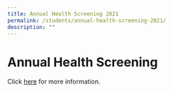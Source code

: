 ```yaml
---
title: Annual Health Screening 2021
permalink: /students/annual-health-screening-2021/
description: ""
---
```



# **Annual Health Screening**
Click [here](/files/Springfield%20Sec%20Health%20Screening%202021%20Schedule%20updated%2028%20July.pdf) for more information.